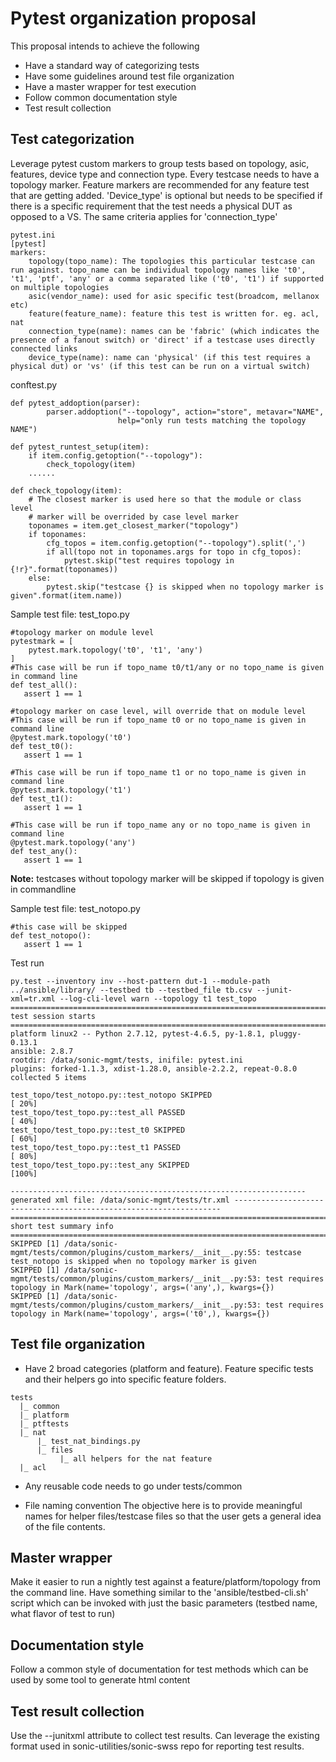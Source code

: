 # Pytest organization proposal

This proposal intends to achieve the following
  - Have a standard way of categorizing tests
  - Have some guidelines around test file organization
  - Have a master wrapper for test execution
  - Follow common documentation style
  - Test result collection

## Test categorization
Leverage pytest custom markers to group tests based on topology, asic, features, device type and connection type.
Every testcase needs to have a topology marker. Feature markers are recommended for any feature test that are getting added.
'Device_type' is optional but needs to be specified if there is a specific requirement that the test needs a physical DUT as opposed to a VS. The same criteria applies for 'connection_type'

```
pytest.ini
[pytest]
markers:
    topology(topo_name): The topologies this particular testcase can run against. topo_name can be individual topology names like 't0', 't1', 'ptf', 'any' or a comma separated like ('t0', 't1') if supported on multiple topologies
    asic(vendor_name): used for asic specific test(broadcom, mellanox etc)
    feature(feature_name): feature this test is written for. eg. acl, nat
    connection_type(name): names can be 'fabric' (which indicates the presence of a fanout switch) or 'direct' if a testcase uses directly connected links
    device_type(name): name can 'physical' (if this test requires a physical dut) or 'vs' (if this test can be run on a virtual switch)

```
conftest.py

```
def pytest_addoption(parser):
        parser.addoption("--topology", action="store", metavar="NAME",
                        help="only run tests matching the topology NAME")

def pytest_runtest_setup(item):
    if item.config.getoption("--topology"):
        check_topology(item)
    ......

def check_topology(item):
    # The closest marker is used here so that the module or class level
    # marker will be overrided by case level marker
    toponames = item.get_closest_marker("topology")
    if toponames:
        cfg_topos = item.config.getoption("--topology").split(',')
        if all(topo not in toponames.args for topo in cfg_topos):
            pytest.skip("test requires topology in {!r}".format(toponames))
    else:
        pytest.skip("testcase {} is skipped when no topology marker is given".format(item.name))
```

Sample test file: test_topo.py

```
#topology marker on module level
pytestmark = [
    pytest.mark.topology('t0', 't1', 'any')
]
#This case will be run if topo_name t0/t1/any or no topo_name is given in command line
def test_all():
   assert 1 == 1

#topology marker on case level, will override that on module level
#This case will be run if topo_name t0 or no topo_name is given in command line
@pytest.mark.topology('t0')
def test_t0():
   assert 1 == 1

#This case will be run if topo_name t1 or no topo_name is given in command line
@pytest.mark.topology('t1')
def test_t1():
   assert 1 == 1

#This case will be run if topo_name any or no topo_name is given in command line
@pytest.mark.topology('any')
def test_any():
   assert 1 == 1

```
**Note:** testcases without topology marker will be skipped if topology is given in commandline

Sample test file: test_notopo.py

```
#this case will be skipped
def test_notopo():
   assert 1 == 1

```

Test run

```
py.test --inventory inv --host-pattern dut-1 --module-path ../ansible/library/ --testbed tb --testbed_file tb.csv --junit-xml=tr.xml --log-cli-level warn --topology t1 test_topo
========================================================================================= test session starts =========================================================================================
platform linux2 -- Python 2.7.12, pytest-4.6.5, py-1.8.1, pluggy-0.13.1
ansible: 2.8.7
rootdir: /data/sonic-mgmt/tests, inifile: pytest.ini
plugins: forked-1.1.3, xdist-1.28.0, ansible-2.2.2, repeat-0.8.0
collected 5 items                                                                                                                                                                                     

test_topo/test_notopo.py::test_notopo SKIPPED                                                                                                                                                   [ 20%]
test_topo/test_topo.py::test_all PASSED                                                                                                                                                         [ 40%]
test_topo/test_topo.py::test_t0 SKIPPED                                                                                                                                                         [ 60%]
test_topo/test_topo.py::test_t1 PASSED                                                                                                                                                          [ 80%]
test_topo/test_topo.py::test_any SKIPPED                                                                                                                                                        [100%]

------------------------------------------------------------------ generated xml file: /data/sonic-mgmt/tests/tr.xml -------------------------------------------------------------------
======================================================================================= short test summary info =======================================================================================
SKIPPED [1] /data/sonic-mgmt/tests/common/plugins/custom_markers/__init__.py:55: testcase test_notopo is skipped when no topology marker is given
SKIPPED [1] /data/sonic-mgmt/tests/common/plugins/custom_markers/__init__.py:53: test requires topology in Mark(name='topology', args=('any',), kwargs={})
SKIPPED [1] /data/sonic-mgmt/tests/common/plugins/custom_markers/__init__.py:53: test requires topology in Mark(name='topology', args=('t0',), kwargs={})

```
## Test file organization
- Have 2 broad categories (platform and feature). Feature specific tests and their helpers go into specific feature folders.

```
tests
  |_ common
  |_ platform
  |_ ptftests
  |_ nat
      |_ test_nat_bindings.py
      |_ files
           |_ all helpers for the nat feature
  |_ acl

```

- Any reusable code needs to go under tests/common

- File naming convention
  The objective here is to provide meaningful names for helper files/testcase files so that the user gets a general idea of the file contents.


## Master wrapper
Make it easier to run a nightly test against a feature/platform/topology from the command line. Have something similar to the 'ansible/testbed-cli.sh' script which can be invoked with just the basic parameters (testbed name, what flavor of test to run)


## Documentation style
Follow a common style of documentation for test methods which can be used by some tool to generate html content


## Test result collection
Use the --junitxml attribute to collect test results. Can leverage the existing format used in sonic-utilities/sonic-swss repo for reporting test results.
